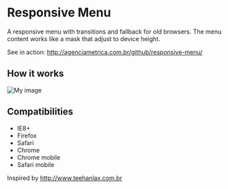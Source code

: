 Responsive Menu
===============

A responsive menu with transitions and fallback for old browsers.
The menu content works like a mask that adjust to device height.

See in action: http://agenciametrica.com.br/github/responsive-menu/


How it works
------------
![My image](http://agenciametrica.com.br/github/responsive-menu/screencast.gif)


Compatibilities
---------------
 - IE8+
 - Firefox
 - Safari
 - Chrome
 - Chrome mobile
 - Safari mobile


Inspired by http://www.teehanlax.com.br
